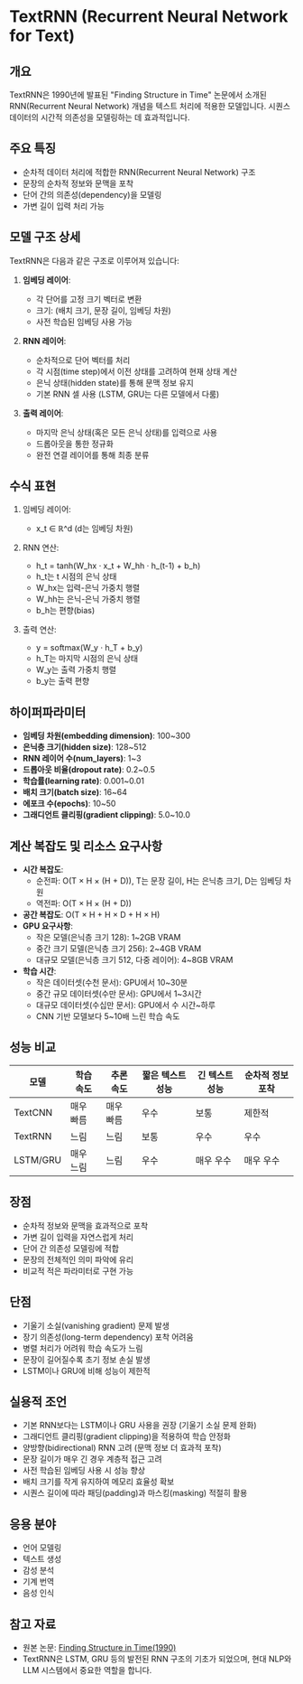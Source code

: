 # TextRNN (Recurrent Neural Network for Text)

## 개요
TextRNN은 1990년에 발표된 "Finding Structure in Time" 논문에서 소개된 RNN(Recurrent Neural Network) 개념을 텍스트 처리에 적용한 모델입니다. 시퀀스 데이터의 시간적 의존성을 모델링하는 데 효과적입니다.

## 주요 특징
- 순차적 데이터 처리에 적합한 RNN(Recurrent Neural Network) 구조
- 문장의 순차적 정보와 문맥을 포착
- 단어 간의 의존성(dependency)을 모델링
- 가변 길이 입력 처리 가능

## 모델 구조 상세
TextRNN은 다음과 같은 구조로 이루어져 있습니다:

1. **임베딩 레이어**:
   - 각 단어를 고정 크기 벡터로 변환
   - 크기: (배치 크기, 문장 길이, 임베딩 차원)
   - 사전 학습된 임베딩 사용 가능

2. **RNN 레이어**:
   - 순차적으로 단어 벡터를 처리
   - 각 시점(time step)에서 이전 상태를 고려하여 현재 상태 계산
   - 은닉 상태(hidden state)를 통해 문맥 정보 유지
   - 기본 RNN 셀 사용 (LSTM, GRU는 다른 모델에서 다룸)

3. **출력 레이어**:
   - 마지막 은닉 상태(혹은 모든 은닉 상태)를 입력으로 사용
   - 드롭아웃을 통한 정규화
   - 완전 연결 레이어를 통해 최종 분류

## 수식 표현
1. 임베딩 레이어: 
   - x_t ∈ ℝ^d (d는 임베딩 차원)

2. RNN 연산:
   - h_t = tanh(W_hx · x_t + W_hh · h_(t-1) + b_h)
   - h_t는 t 시점의 은닉 상태
   - W_hx는 입력-은닉 가중치 행렬
   - W_hh는 은닉-은닉 가중치 행렬
   - b_h는 편향(bias)

3. 출력 연산:
   - y = softmax(W_y · h_T + b_y)
   - h_T는 마지막 시점의 은닉 상태
   - W_y는 출력 가중치 행렬
   - b_y는 출력 편향

## 하이퍼파라미터
- **임베딩 차원(embedding dimension)**: 100~300
- **은닉층 크기(hidden size)**: 128~512
- **RNN 레이어 수(num_layers)**: 1~3
- **드롭아웃 비율(dropout rate)**: 0.2~0.5
- **학습률(learning rate)**: 0.001~0.01
- **배치 크기(batch size)**: 16~64
- **에포크 수(epochs)**: 10~50
- **그래디언트 클리핑(gradient clipping)**: 5.0~10.0

## 계산 복잡도 및 리소스 요구사항
- **시간 복잡도**: 
  - 순전파: O(T × H × (H + D)), T는 문장 길이, H는 은닉층 크기, D는 임베딩 차원
  - 역전파: O(T × H × (H + D))
- **공간 복잡도**: O(T × H + H × D + H × H)
- **GPU 요구사항**: 
  - 작은 모델(은닉층 크기 128): 1~2GB VRAM
  - 중간 크기 모델(은닉층 크기 256): 2~4GB VRAM
  - 대규모 모델(은닉층 크기 512, 다중 레이어): 4~8GB VRAM
- **학습 시간**: 
  - 작은 데이터셋(수천 문서): GPU에서 10~30분
  - 중간 규모 데이터셋(수만 문서): GPU에서 1~3시간
  - 대규모 데이터셋(수십만 문서): GPU에서 수 시간~하루
  - CNN 기반 모델보다 5~10배 느린 학습 속도

## 성능 비교
| 모델 | 학습 속도 | 추론 속도 | 짧은 텍스트 성능 | 긴 텍스트 성능 | 순차적 정보 포착 |
|------|---------|---------|--------------|------------|--------------|
| TextCNN | 매우 빠름 | 매우 빠름 | 우수 | 보통 | 제한적 |
| TextRNN | 느림 | 느림 | 보통 | 우수 | 우수 |
| LSTM/GRU | 매우 느림 | 느림 | 우수 | 매우 우수 | 매우 우수 |

## 장점
- 순차적 정보와 문맥을 효과적으로 포착
- 가변 길이 입력을 자연스럽게 처리
- 단어 간 의존성 모델링에 적합
- 문장의 전체적인 의미 파악에 유리
- 비교적 적은 파라미터로 구현 가능

## 단점
- 기울기 소실(vanishing gradient) 문제 발생
- 장기 의존성(long-term dependency) 포착 어려움
- 병렬 처리가 어려워 학습 속도가 느림
- 문장이 길어질수록 초기 정보 손실 발생
- LSTM이나 GRU에 비해 성능이 제한적

## 실용적 조언
- 기본 RNN보다는 LSTM이나 GRU 사용을 권장 (기울기 소실 문제 완화)
- 그래디언트 클리핑(gradient clipping)을 적용하여 학습 안정화
- 양방향(bidirectional) RNN 고려 (문맥 정보 더 효과적 포착)
- 문장 길이가 매우 긴 경우 계층적 접근 고려
- 사전 학습된 임베딩 사용 시 성능 향상
- 배치 크기를 작게 유지하여 메모리 효율성 확보
- 시퀀스 길이에 따라 패딩(padding)과 마스킹(masking) 적절히 활용

## 응용 분야
- 언어 모델링
- 텍스트 생성
- 감성 분석
- 기계 번역
- 음성 인식

## 참고 자료
- 원본 논문: [Finding Structure in Time(1990)](http://psych.colorado.edu/~kimlab/Elman1990.pdf)
- TextRNN은 LSTM, GRU 등의 발전된 RNN 구조의 기초가 되었으며, 현대 NLP와 LLM 시스템에서 중요한 역할을 합니다.
